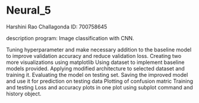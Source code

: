 # Neural_5
Harshini Rao Challagonda 
ID: 700758645

description 
program: Image classification with CNN.

Tuning hyperparameter and make necessary addition to the baseline model to improve validation accuracy and reduce validation loss.
Creating two more visualizations using matplotlib
Using dataset to implement baseline models provided.
Applying modified architecture to selected dataset and training it.
Evaluating the model on testing set.
Saving the improved model and use it for prediction on testing data
Plotting of confusion matric
Training and testing Loss and accuracy plots in one plot using subplot command and history object.
